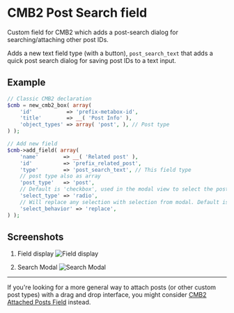 CMB2 Post Search field
======================

Custom field for CMB2 which adds a post-search dialog for searching/attaching other post IDs.

Adds a new text field type (with a button), `post_search_text` that adds a quick post search dialog for saving post IDs to a text input.

## Example

```php
// Classic CMB2 declaration
$cmb = new_cmb2_box( array(
	'id'           => 'prefix-metabox-id',
	'title'        => __( 'Post Info' ),
	'object_types' => array( 'post', ), // Post type
) );

// Add new field
$cmb->add_field( array(
	'name'        => __( 'Related post' ),
	'id'          => 'prefix_related_post',
	'type'        => 'post_search_text', // This field type
	// post type also as array
	'post_type'   => 'post',
	// Default is 'checkbox', used in the modal view to select the post type
	'select_type' => 'radio',
	// Will replace any selection with selection from modal. Default is 'add'
	'select_behavior' => 'replace',
) );
```

## Screenshots

1. Field display
![Field display](https://raw.githubusercontent.com/WebDevStudios/CMB2-Post-Search-field/master/post-search-field.png)

2. Search Modal
![Search Modal](https://raw.githubusercontent.com/WebDevStudios/CMB2-Post-Search-field/master/post-search-dialog.png)

----

If you're looking for a more general way to attach posts (or other custom post types) with a drag and drop interface, you might consider [CMB2 Attached Posts Field](https://github.com/WebDevStudios/cmb2-attached-posts) instead.
